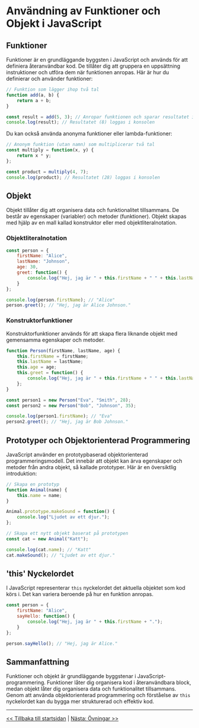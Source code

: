 # Användning av Funktioner och Objekt i JavaScript

## Funktioner

Funktioner är en grundläggande byggsten i JavaScript och används för att definiera återanvändbar kod. De tillåter dig att gruppera en uppsättning instruktioner och utföra dem när funktionen anropas. Här är hur du definierar och använder funktioner:

```javascript
// Funktion som lägger ihop två tal
function add(a, b) {
    return a + b;
}

const result = add(5, 3); // Anropar funktionen och sparar resultatet i "result"
console.log(result); // Resultatet (8) loggas i konsolen
```

Du kan också använda anonyma funktioner eller lambda-funktioner:

```javascript
// Anonym funktion (utan namn) som multiplicerar två tal
const multiply = function(x, y) {
    return x * y;
};

const product = multiply(4, 7);
console.log(product); // Resultatet (28) loggas i konsolen
```

## Objekt

Objekt tillåter dig att organisera data och funktionalitet tillsammans. De består av egenskaper (variabler) och metoder (funktioner). Objekt skapas med hjälp av en mall kallad konstruktor eller med objektliteralnotation.

### Objektliteralnotation

```javascript
const person = {
    firstName: "Alice",
    lastName: "Johnson",
    age: 30,
    greet: function() {
        console.log("Hej, jag är " + this.firstName + " " + this.lastName + ".");
    }
};

console.log(person.firstName); // "Alice"
person.greet(); // "Hej, jag är Alice Johnson."
```

### Konstruktorfunktioner

Konstruktorfunktioner används för att skapa flera liknande objekt med gemensamma egenskaper och metoder.

```javascript
function Person(firstName, lastName, age) {
    this.firstName = firstName;
    this.lastName = lastName;
    this.age = age;
    this.greet = function() {
        console.log("Hej, jag är " + this.firstName + " " + this.lastName + ".");
    };
}

const person1 = new Person("Eva", "Smith", 28);
const person2 = new Person("Bob", "Johnson", 35);

console.log(person1.firstName); // "Eva"
person2.greet(); // "Hej, jag är Bob Johnson."
```

## Prototyper och Objektorienterad Programmering

JavaScript använder en prototypbaserad objektorienterad programmeringsmodell. Det innebär att objekt kan ärva egenskaper och metoder från andra objekt, så kallade prototyper. Här är en översiktlig introduktion:

```javascript
// Skapa en prototyp
function Animal(name) {
    this.name = name;
}

Animal.prototype.makeSound = function() {
    console.log("Ljudet av ett djur.");
};

// Skapa ett nytt objekt baserat på prototypen
const cat = new Animal("Katt");

console.log(cat.name); // "Katt"
cat.makeSound(); // "Ljudet av ett djur."
```

## 'this' Nyckelordet

I JavaScript representerar `this` nyckelordet det aktuella objektet som kod körs i. Det kan variera beroende på hur en funktion anropas.

```javascript
const person = {
    firstName: "Alice",
    sayHello: function() {
        console.log("Hej, jag är " + this.firstName + ".");
    }
};

person.sayHello(); // "Hej, jag är Alice."
```

## Sammanfattning

Funktioner och objekt är grundläggande byggstenar i JavaScript-programmering. Funktioner låter dig organisera kod i återanvändbara block, medan objekt låter dig organisera data och funktionalitet tillsammans. Genom att använda objektorienterad programmering och förståelse av `this` nyckelordet kan du bygga mer strukturerad och effektiv kod.

---

[<< Tillbaka till startsidan](../README.md) | [Nästa: Övningar >>](./6-local-storage.md)
